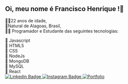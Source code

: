 ## Oi, meu nome é Francisco Henrique !👋 <br />

🙋‍♂️22 anos de idade,<br />
🚩Natural de Alagoas, Brasil,<br />
👨‍💻 Programador e Estudante das seguintes tecnologias:<br />

📘 Javascript <br />
📘 HTML5 <br />
📘 CSS <br />
📘 NodeJs <br />
📘 MongoDB <br />
📘 MySQL <br />
📘 React <br />
[
![Linkedin Badge](https://img.shields.io/badge/LinkedIn-0077B5?style=for-the-badge&logo=linkedin&logoColor=white&link=https://www.linkedin.com/in/franciscohcdo/) 
](https://www.linkedin.com/in/franciscohcdo/) [![Instagram Badge](https://img.shields.io/badge/Instagram-E4405F?style=for-the-badge&logo=instagram&logoColor=white&link=https://www.instagram.com/fhenriquecdo/) 
](https://www.instagram.com/fhenriquecdo/)<a href="https://vigorous-roentgen-65951a.netlify.app/"><img src="https://img.shields.io/badge/portfolio-%232c2f40.svg?&style=for-the-badge&logo=github&logoColor=white" alt="Portfolio" title="Portfolio"></a>
